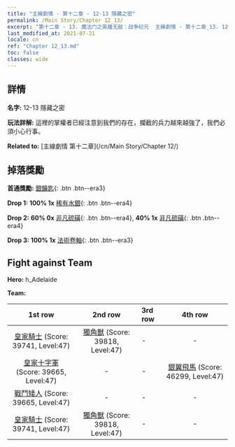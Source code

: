 ```yaml
---
title: "主線劇情 - 第十二章 - 12-13 隱藏之密"
permalink: /Main Story/Chapter 12_13/
excerpt: "第十二章 - 13. 魔法门之英雄无敌：战争纪元  主線劇情 - 第十二章_13. 12-13 隱藏之密"
last_modified_at: 2021-07-21
locale: cn
ref: "Chapter 12_13.md"
toc: false
classes: wide
---
```


## 詳情

 **名字:** 12-13 隱藏之密

 **玩法詳解:** 這裡的掌權者已經注意到我們的存在，攔截的兵力越來越強了，我們必須小心行事。

 **Related to:** [主線劇情 第十二章](/cn/Main Story/Chapter 12/)

## 掉落獎勵

 **首通獎勵:** [銀鑰匙](/cn/Items/con_693/){: .btn .btn--era3}

 **Drop 1:** **100% 1x** [稀有水銀](/cn/Items/mat_42/){: .btn .btn--era4}

 **Drop 2:** **60% 0x** [非凡硫磺](/cn/Items/mat_36/){: .btn .btn--era4}, **40% 1x** [非凡硫磺](/cn/Items/mat_36/){: .btn .btn--era4}

 **Drop 3:** **100% 1x** [法術卷軸](/cn/Items/con_694/){: .btn .btn--era3}


## Fight against Team
 **Hero:** h_Adelaide

 **Team:**


  | 1st row | 2nd row | 3rd row | 4th row |
  |:----:|:----:|:----|:----:|
  | [皇家騎士](/cn/units/Cavalier/) (Score: 39741, Level:47)  | [獨角獸](/cn/units/Unicorn/) (Score: 39818, Level:47)  | - | - |
  | [皇家十字軍](/cn/units/Swordsman/) (Score: 39665, Level:47)  | - | - | [銀翼飛馬](/cn/units/Pegasus/) (Score: 46299, Level:47)  |
  | [戰鬥矮人](/cn/units/Dwarf/) (Score: 39665, Level:47)  | - | - | - |
  | [皇家騎士](/cn/units/Cavalier/) (Score: 39741, Level:47)  | [獨角獸](/cn/units/Unicorn/) (Score: 39818, Level:47)  | - | - |


